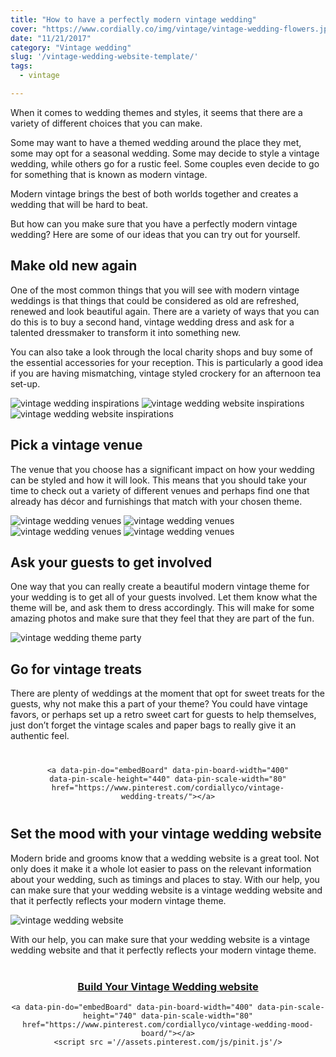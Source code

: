 ```yaml
---
title: "How to have a perfectly modern vintage wedding"
cover: "https://www.cordially.co/img/vintage/vintage-wedding-flowers.jpg"
date: "11/21/2017"
category: "Vintage wedding"
slug: '/vintage-wedding-website-template/'
tags:
  - vintage

---
```


When it comes to wedding themes and styles, it seems that there are a variety of different choices that you can make.

Some may want to have a themed wedding around the place they met, some may opt for a seasonal wedding. Some may decide to style a vintage wedding, while others go for a rustic feel. Some couples even decide to go for something that is known as modern vintage.

Modern vintage brings the best of both worlds together and creates a wedding that will be hard to beat.

But how can you make sure that you have a perfectly modern vintage wedding? Here are some of our ideas that you can try out for yourself.

## Make old new again

One of the most common things that you will see with modern vintage weddings is that things that could be considered as old are refreshed, renewed and look beautiful again. There are a variety of ways that you can do this is to buy a second hand, vintage wedding dress and ask for a talented dressmaker to transform it into something new.

You can also take a look through the local charity shops and buy some of the essential accessories for your reception. This is particularly a good idea if you are having mismatching, vintage styled crockery for an afternoon tea set-up.

![vintage wedding inspirations](https://www.cordially.co/img/vintage/vintage-wedding-decor.jpg)
![vintage wedding website inspirations](https://www.cordially.co/img/vintage/vintage-wedding-vehicle.jpg)
![vintage wedding website inspirations](https://www.cordially.co/img/vintage/vintage-wedding-inspirations.jpg)


## Pick a vintage venue

The venue that you choose has a significant impact on how your wedding can be styled and how it will look. This means that you should take your time to check out a variety of different venues and perhaps find one that already has décor and furnishings that match with your chosen theme.

![vintage wedding venues](https://www.cordially.co/img/vintage/vintage-wedding-venue.jpg)
![vintage wedding venues](https://www.cordially.co/img/vintage/vintage-wedding-venue-cafe.jpg)
![vintage wedding venues](https://www.cordially.co/img/vintage/vintage-wedding-inspirations-venue.jpg)
![vintage wedding venues](https://www.cordially.co/img/vintage/vintage-wedding-venue-decor.jpg)



## Ask your guests to get involved

One way that you can really create a beautiful modern vintage theme for your wedding is to get all of your guests involved. Let them know what the theme will be, and ask them to dress accordingly. This will make for some amazing photos and make sure that they feel that they are part of the fun.


![vintage wedding theme party](https://www.cordially.co/img/vintage/vintage-wedding-party.jpg)


## Go for vintage treats

There are plenty of weddings at the moment that opt for sweet treats for the guests, why not make this a part of your theme? You could have vintage favors, or perhaps set up a retro sweet cart for guests to help themselves, just don’t forget the vintage scales and paper bags to really give it an authentic feel.


<div style="text-align: center; margin:40px">
<a href="https://www.cordially.co/template/vintage" target='blank'></a>

    <a data-pin-do="embedBoard" data-pin-board-width="400" data-pin-scale-height="440" data-pin-scale-width="80" href="https://www.pinterest.com/cordiallyco/vintage-wedding-treats/"></a>
</div>

##
##
##
## Set the mood with your vintage wedding website
Modern bride and grooms know that a wedding website is a great tool. Not only does it make it a whole lot easier to pass on the relevant information about your wedding, such as timings and places to stay. With our help, you can make sure that your wedding website is a vintage wedding website and that it perfectly reflects your modern vintage theme.



![vintage wedding website](https://www.cordially.co/img/vintage/vintage-inspired-wedding-website.jpg)


 With our help, you can make sure that your wedding website is a vintage wedding website and that it perfectly reflects your modern vintage theme.


<div style="text-align: center; margin:40px 0">
<a  href="https://www.cordially.co/template/vintage" target='blank'>
<h3 class="call">Build Your Vintage Wedding website</h3></a>

    <a data-pin-do="embedBoard" data-pin-board-width="400" data-pin-scale-height="740" data-pin-scale-width="80" href="https://www.pinterest.com/cordiallyco/vintage-wedding-mood-board/"></a>
    <script src ='//assets.pinterest.com/js/pinit.js'/>

</div>
